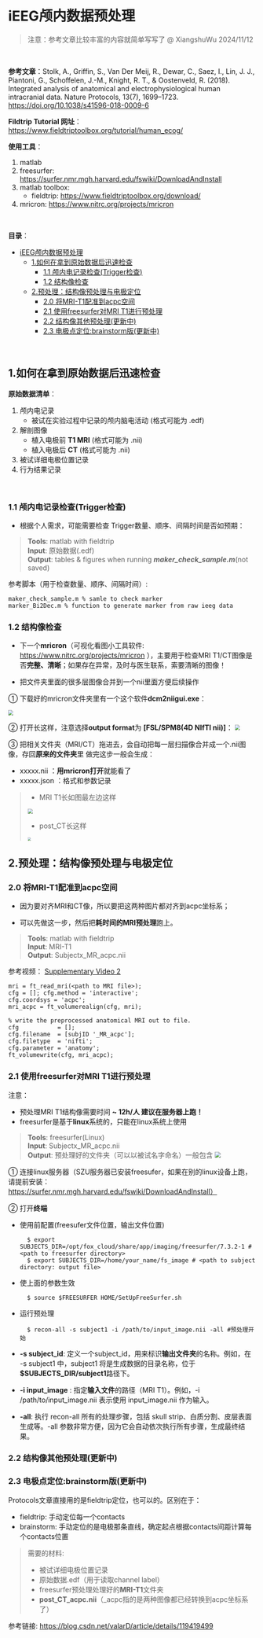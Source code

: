 # iEEG颅内数据预处理

> 注意：参考文章比较丰富的内容就简单写写了
> @ XiangshuWu 2024/11/12
> 
<br/>

**参考文章**：Stolk, A., Griffin, S., Van Der Meij, R., Dewar, C., Saez, I., Lin, J. J., Piantoni, G., Schoffelen, J.-M., Knight, R. T., & Oostenveld, R. (2018). Integrated analysis of anatomical and electrophysiological human intracranial data. Nature Protocols, 13(7), 1699–1723. https://doi.org/10.1038/s41596-018-0009-6


**Fildtrip Tutorial 网址**：https://www.fieldtriptoolbox.org/tutorial/human_ecog/

**使用工具**：

1. matlab
2. freesurfer: https://surfer.nmr.mgh.harvard.edu/fswiki/DownloadAndInstall
3. matlab toolbox:
   * fieldtrip: https://www.fieldtriptoolbox.org/download/
4. mricron: https://www.nitrc.org/projects/mricron 

<br/>

**目录**：
<br/>


- [iEEG颅内数据预处理](#ieeg颅内数据预处理)
  - [1.如何在拿到原始数据后迅速检查](#1如何在拿到原始数据后迅速检查)
    - [1.1 颅内电记录检查(Trigger检查)](#11-颅内电记录检查trigger检查)
    - [1.2 结构像检查](#12-结构像检查)
  - [2.预处理：结构像预处理与电极定位](#2预处理结构像预处理与电极定位)
    - [2.0 将MRI-T1配准到acpc空间](#20-将mri-t1配准到acpc空间)
    - [2.1 使用freesurfer对MRI T1进行预处理](#21-使用freesurfer对mri-t1进行预处理)
    - [2.2 结构像其他预处理(更新中)](#22-结构像其他预处理更新中)
    - [2.3 电极点定位:brainstorm版(更新中)](#23-电极点定位brainstorm版更新中)

<br/>

## 1.如何在拿到原始数据后迅速检查

**原始数据清单**：
1. 颅内电记录
    * 被试在实验过程中记录的颅内脑电活动 (格式可能为 .edf)
2. 解剖图像
    * 植入电极前 **T1 MRI** (格式可能为 .nii)
    * 植入电极后 **CT** (格式可能为 .nii)
3. 被试详细电极位置记录
4. 行为结果记录
<br/>

### 1.1 颅内电记录检查(Trigger检查)
* 根据个人需求，可能需要检查 Trigger数量、顺序、间隔时间是否如预期：


> **Tools**:  matlab with fieldtrip<br/>
> **Input**:   原始数据(.edf)<br/>
> **Output**: tables & figures  when running ***maker_check_sample.m***(not saved)

参考脚本（用于检查数量、顺序、间隔时间）:

    maker_check_sample.m % samle to check marker 
    marker_Bi2Dec.m % function to generate marker from raw ieeg data

### 1.2 结构像检查
*  下一个**mricron**（可视化看图小工具软件: https://www.nitrc.org/projects/mricron ），主要用于检查MRI T1/CT图像是否**完整、清晰**；如果存在异常，及时与医生联系，索要清晰的图像！

* 把文件夹里面的很多层图像合并到一个nii里面方便后续操作

① 下载好的mricron文件夹里有一个这个软件**dcm2niigui.exe**：


<img src = "./figures/image3.png" style="zoom: 65%;">
 
② 打开长这样，注意选择**output format**为 **[FSL/SPM8(4D NIfTI nii)]**：
<img src = "./figures/image4.png" style="zoom: 65%;">

③ 把相关文件夹（MRI/CT）拖进去，会自动把每一层扫描像合并成一个.nii图像，存回**原来的文件夹**里
做完这步一般会生成：
*  xxxxx.nii ：**用mricron打开**就能看了
* xxxxx.json ：格式和参数记录


> * MRI T1长如图最左边这样
> 
> <img src = "./figures/image1.png" style="zoom: 65%;">
> 
> * post_CT长这样
> 
> <img src = "./figures/image2.png" style="zoom: 40%;">




## 2.预处理：结构像预处理与电极定位

### 2.0 将MRI-T1配准到acpc空间
* 因为要对齐MRI和CT像，所以要把这两种图片都对齐到acpc坐标系；

* 可以先做这一步，然后把**耗时间的MRI预处理**跑上。



> **Tools**:  matlab with fieldtrip <br/>
> **Input**:   MRI-T1 <br/>
> **Output**:  Subjectx_MR_acpc.nii

参考视频： [Supplementary Video 2](https://static-content.springer.com/esm/art%3A10.1038%2Fs41596-018-0009-6/MediaObjects/41596_2018_9_MOESM7_ESM.mp4)
    
    mri = ft_read_mri(<path to MRI file>);
    cfg = []; cfg.method = 'interactive'; 
    cfg.coordsys = 'acpc'; 
    mri_acpc = ft_volumerealign(cfg, mri);

    % write the preprocessed anatomical MRI out to file.
    cfg           = []; 
    cfg.filename  = [subjID '_MR_acpc'];
    cfg.filetype  = 'nifti';
    cfg.parameter = 'anatomy';
    ft_volumewrite(cfg, mri_acpc);


### 2.1 使用freesurfer对MRI T1进行预处理 
注意：
* 预处理MRI T1结构像需要时间 **~ 12h/人 建议在服务器上跑！**
* freesurfer是基于**linux**系统的，只能在linux系统上使用




> **Tools**: freesurfer(Linux) <br/>
> **Input**:  Subjectx_MR_acpc.nii <br/>
> **Output**:  预处理好的文件夹（可以以被试名字命名）一般包含
>  <img src = "./figures/image.png" style="zoom: 75%;">


① 连接linux服务器（SZU服务器已安装freesufer，如果在别的linux设备上跑，请提前安装：https://surfer.nmr.mgh.harvard.edu/fswiki/DownloadAndInstall）

② 打开**终端**

- 使用前配置(freesufer文件位置，输出文件位置)

        $ export SUBJECTS_DIR=/opt/fox_cloud/share/app/imaging/freesurfer/7.3.2-1 # <path to freesurfer directory> 
        $ export SUBJECTS_DIR=/home/your_name/fs_image # <path to subject directory: output file>
- 使上面的参数生效
  
        $ source $FREESURFER HOME/SetUpFreeSurfer.sh  
- 运行预处理

        $ recon-all -s subject1 -i /path/to/input_image.nii -all #预处理开始

* **-s subject_id**: 定义一个subject_id，用来标识**输出文件夹**的名称。例如，在 -s subject1 中，subject1 将是生成数据的目录名称，位于 **$SUBJECTS_DIR/subject1**路径下。

* **-i input_image** :  指定**输入文件**的路径（MRI T1）。例如，-i /path/to/input_image.nii 表示使用 input_image.nii 作为输入。

* **-all**: 执行 recon-all 所有的处理步骤，包括 skull strip、白质分割、皮层表面生成等。-all 参数非常方便，因为它会自动依次执行所有步骤，生成最终结果。

### 2.2 结构像其他预处理(更新中) 


### 2.3 电极点定位:brainstorm版(更新中) 
Protocols文章直接用的是fieldtrip定位，也可以的。区别在于：
* fieldtrip: 手动定位每一个contacts
 * brainstorm: 手动定位的是电极那条直线，确定起点根据contacts间距计算每个contacts位置


> 需要的材料:
> * 被试详细电极位置记录
> * 原始数据.edf（用于读取channel label）
> * freesurfer预处理处理好的**MRI-T1**文件夹
> * **post_CT_acpc.nii**（_acpc指的是两种图像都已经转换到acpc坐标系了）



参考链接: https://blog.csdn.net/valarD/article/details/119419499